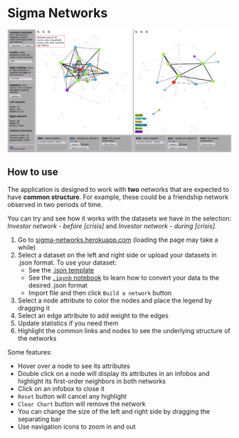 # Sigma Networks

![Preview](public/data/ui_preview.png)

## How to use 

The application is designed to work with **two** networks that are expected to have **common structure**. For example, these could be a friendship network observed in two periods of time.

You can try and see how it works with the datasets we have in the selection: *Investor network - before [crisis]* and *Investor network - during [crisis]*.

1. Go to [sigma-networks.herokuapp.com](https://sigma-networks.herokuapp.com/) (loading the page may take a while)
2. Select a dataset on the left and right side or upload your datasets in .json format. To use your dataset:
   - See the [.json template](https://github.com/schatt89/sigmaNetworks/blob/master/public/data/template.json) 
   - See the [`.ipynb` notebook](https://github.com/schatt89/sigmaNetworks/blob/master/transform_data/convert_graphml_to_json.ipynb) to learn how to convert your data to the desired .json format
   - Import file and then click `Build a network` button
3. Select a node attribute to color the nodes and place the legend by dragging it
4. Select an edge attribute to add weight to the edges
5. Update statistics if you need them
6. Highlight the common links and nodes to see the underlying structure of the networks 

Some features:
- Hover over a node to see its attributes
- Double click on a node will display its attributes in an infobox and highlight its first-order neighbors in both networks
- Click on an infobox to close it
- `Reset` button will cancel any highlight
- `Clear Chart` button will remove the network
- You can change the size of the left and right side by dragging the separating bar
- Use navigation icons to zoom in and out 